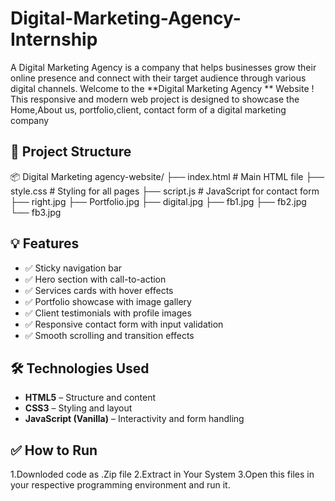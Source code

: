 # Digital-Marketing-Agency-Internship
A Digital Marketing Agency is a company that helps businesses grow their online presence and connect with their target audience through various digital channels.
Welcome to the **Digital Marketing Agency ** Website ! This responsive and modern web project is designed to showcase the Home,About us, portfolio,client, contact form of a digital marketing company

## 📁 Project Structure

📦 Digital Marketing agency-website/
├── index.html # Main HTML file
├── style.css # Styling for all pages
├── script.js # JavaScript for contact form
├── right.jpg
├── Portfolio.jpg
├── digital.jpg
├── fb1.jpg
├── fb2.jpg
└── fb3.jpg


## 💡 Features

- ✅ Sticky navigation bar
- ✅ Hero section with call-to-action
- ✅ Services cards with hover effects
- ✅ Portfolio showcase with image gallery
- ✅ Client testimonials with profile images
- ✅ Responsive contact form with input validation
- ✅ Smooth scrolling and transition effects

## 🛠️ Technologies Used

- **HTML5** – Structure and content
- **CSS3** – Styling and layout
- **JavaScript (Vanilla)** – Interactivity and form handling

## ✅ How to Run

1.Downloded code as .Zip file 
2.Extract in Your System
3.Open this files in your respective programming environment and run it.

